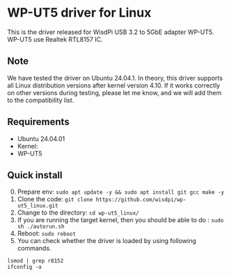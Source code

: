 # WP-UT5 driver for Linux

This is the driver released for WisdPi USB 3.2 to 5GbE adapter WP-UT5.
WP-UT5 use Realtek RTL8157 IC.

## Note
We have tested the driver on Ubuntu 24.04.1. In theory, this driver supports all Linux distribution versions after kernel version 4.10. If it works correctly on other versions during testing, please let me know, and we will add them to the compatibility list.

## Requirements
- Ubuntu 24.04.01
- Kernel: 
- WP-UT5
## Quick install
0. Prepare env:
`sudo apt update -y && sudo apt install git gcc make -y`
1. Clone the code:
`git clone https://github.com/wisdpi/wp-ut5_linux.git`
2. Change to the directory:
`cd wp-ut5_linux/`
3. If you are running the target kernel, then you should be able to do :
`sudo sh ./autorun.sh`
4. Reboot:
`sudo reboot`
5. You can check whether the driver is loaded by using following commands.

```
lsmod | grep r8152
ifconfig -a
```
